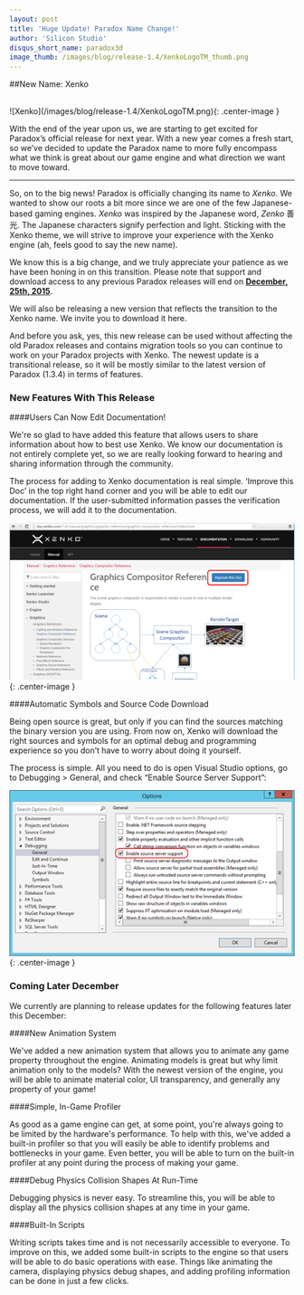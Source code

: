 ```yaml
---
layout: post
title: 'Huge Update! Paradox Name Change!'
author: 'Silicon Studio'
disqus_short_name: paradox3d
image_thumb: /images/blog/release-1.4/XenkoLogoTM_thumb.png
---
```


##New Name: Xenko

<br/>
![Xenko](/images/blog/release-1.4/XenkoLogoTM.png){: .center-image }
<br/>

With the end of the year upon us, we are starting to get excited for Paradox’s official release for next year. 
With a new year comes a fresh start, so we’ve decided to update the Paradox name to more fully encompass what we think is great about our game engine and what direction we want to move toward.
 
<!--more-->
 ---
 
So, on to the big news! Paradox is officially changing its name to *Xenko*. 
We wanted to show our roots a bit more since we are one of the few Japanese-based gaming engines. 
*Xenko* was inspired by the Japanese word, *Zenko* 善光. The Japanese characters signify perfection and light. Sticking with the Xenko theme, we will strive to improve your experience with the Xenko engine (ah, feels good to say the new name).

We know this is a big change, and we truly appreciate your patience as we have been honing in on this transition. 
Please note that support and download access to any previous Paradox releases will end on **<u>December, 25th, 2015</u>**. 

We will also be releasing a new version that reflects the transition to the Xenko name. We invite you to download it here.

And before you ask, yes, this new release can be used without affecting the old Paradox releases and contains migration tools so you can continue to work on your Paradox projects with Xenko. The newest update is a transitional release, so it will be mostly similar to the latest version of Paradox (1.3.4) in terms of features.

### New Features With This Release
 
####Users Can Now Edit Documentation!

We're so glad to have added this feature that allows users to share information about how to best use Xenko. We know our documentation is not entirely complete yet, so we are really looking forward to hearing and sharing information through the community.

The process for adding to Xenko documentation is real simple. ‘Improve this Doc’ in the top right hand corner and you will be able to edit our documentation. If the user-submitted information passes the verification process, we will add it to the documentation.

![Edit documentation on GitHub](/images/blog/release-1.4/EditDocOnGithub.png){: .center-image }
<br/>

 
####Automatic Symbols and Source Code Download

Being open source is great, but only if you can find the sources matching the binary version you are using. From now on, Xenko will download the right sources and symbols for an optimal debug and programming experience so you don’t have to worry about doing it yourself.

The process is simple. All you need to do is open Visual Studio options, go to Debugging > General, and check “Enable Source Server Support”:

![Enable PDB](/images/blog/release-1.4/EnablePDB.png){: .center-image }
<br/>

### Coming Later December

We currently are planning to release updates for the following features later this December:

####New Animation System

We've added a new animation system that allows you to animate any game property throughout the engine. Animating models is great but why limit animation only to the models? With the newest version of the engine, you will be able to animate material color, UI transparency, and generally any property of your game!
 
####Simple, In-Game Profiler

As good as a game engine can get, at some point, you're always going to be limited by the hardware's performance. To help with this, we've added a built-in profiler so that you will easily be able to identify problems and bottlenecks in your game. Even better, you will be able to turn on the built-in profiler at any point during the process of making your game.
 
####Debug Physics Collision Shapes At Run-Time

Debugging physics is never easy. To streamline this, you will be able to display all the physics collision shapes at any time in your game.
 
####Built-In Scripts

Writing scripts takes time and is not necessarily accessible to everyone. To improve on this, we added some built-in scripts to the engine so that users will be able to do basic operations with ease. Things like animating the camera, displaying physics debug shapes, and adding profiling information can be done in just a few clicks.

